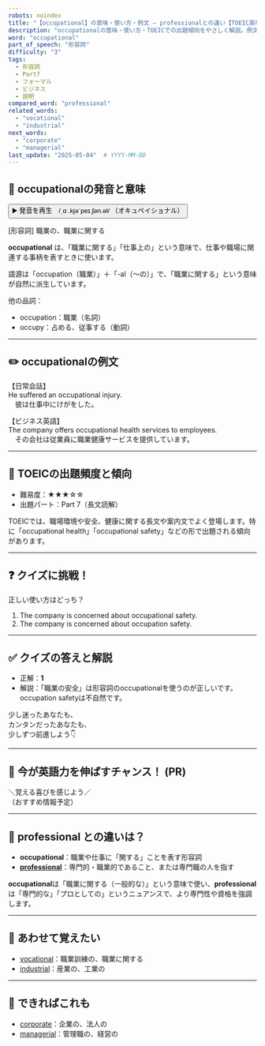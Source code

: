 ```yaml
---
robots: noindex
title: "【occupational】の意味・使い方・例文 ― professionalとの違い【TOEIC英単語】"
description: "occupationalの意味・使い方・TOEICでの出題傾向をやさしく解説。例文・クイズ付きでprofessionalとの違いもわかりやすく学べます。"
word: "occupational"
part_of_speech: "形容詞"
difficulty: "3"
tags:
  - 形容詞
  - Part7
  - フォーマル
  - ビジネス
  - 説明
compared_word: "professional"
related_words:
  - "vocational"
  - "industrial"
next_words:
  - "corporate"
  - "managerial"
last_update: "2025-05-04"  # YYYY-MM-DD
---
```


## 🔰 occupationalの発音と意味

<button class="play-audio" onclick="playTTS('occupational')">
  <span class="play-audio-main">
    ▶️ 発音を再生　/ˌɑː.kjəˈpeɪ.ʃən.əl/
  </span>
  <span class="play-audio-sub">
    （オキュペイショナル）
  </span>
</button>

[形容詞] 職業の、職業に関する

**occupational** は、「職業に関する」「仕事上の」という意味で、仕事や職場に関連する事柄を表すときに使います。

語源は「occupation（職業）」＋「-al（～の）」で、「職業に関する」という意味が自然に派生しています。

他の品詞：  
- occupation：職業（名詞）
- occupy：占める、従事する（動詞）

---

## ✏️ occupationalの例文

【日常会話】  
He suffered an occupational injury.  
　彼は仕事中にけがをした。

【ビジネス英語】  
The company offers occupational health services to employees.  
　その会社は従業員に職業健康サービスを提供しています。

---

## 🎯 TOEICの出題頻度と傾向

- 難易度：★★★☆☆
- 出題パート：Part 7（長文読解）

TOEICでは、職場環境や安全、健康に関する長文や案内文でよく登場します。特に「occupational health」「occupational safety」などの形で出題される傾向があります。

---

## ❓ クイズに挑戦！

正しい使い方はどっち？

1. The company is concerned about occupational safety.  
2. The company is concerned about occupation safety.

---

## ✅ クイズの答えと解説

- 正解：**1**
- 解説：「職業の安全」は形容詞のoccupationalを使うのが正しいです。occupation safetyは不自然です。

少し迷ったあなたも、  
カンタンだったあなたも、  
少しずつ前進しよう👇️

---

## 🚀 今が英語力を伸ばすチャンス！ (PR)

<div class="info-center">
＼覚える喜びを感じよう／<br>  
（おすすめ情報予定）
</div>

---

## 🤔  professional との違いは？

- **occupational**：職業や仕事に「関する」ことを表す形容詞
- **[professional](/word/professional/)**：専門的・職業的であること、または専門職の人を指す

**occupational**は「職業に関する（一般的な）」という意味で使い、**professional**は「専門的な」「プロとしての」というニュアンスで、より専門性や資格を強調します。

---

## 🧩 あわせて覚えたい

- [vocational](/word/vocational/)：職業訓練の、職業に関する
- [industrial](/word/industrial/)：産業の、工業の

---

## 📖 できればこれも

- [corporate](/word/corporate/)：企業の、法人の
- [managerial](/word/managerial/)：管理職の、経営の

<!-- cvid: aid05_bid42 -->
